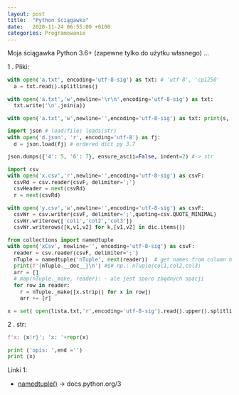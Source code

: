 ```yaml
---
layout: post
title:  "Python ściągawka"
date:   2020-11-24 06:55:00 +0100
categories: Programowanie
---
```


Moja ściągawka Python 3.6+ (zapewne tylko do użytku własnego) ... 

1 . Pliki:

````py
with open('a.txt', encoding='utf-8-sig') as txt: # 'utf-8', 'cp1250'
  a = txt.read().splitlines()

with open('a.txt','w',newline='\r\n',encoding='utf-8-sig') as txt:
  txt.write('\n'.join(a))

with open('a.txt','w',newline='',encoding='utf-8-sig') as txt: print(s, file=txt)
````
````py
import json # load(file) loads(str)
with open('d.json', 'r', encoding='utf-8') as fj:
  d = json.load(fj) # ordered dict py 3.7

json.dumps({'4': 5, '6': 7}, ensure_ascii=False, indent=2) #-> str
````
````py
import csv
with open('x.csv','r',newline='',encoding='utf-8-sig') as csvF:
  csvRd = csv.reader(csvF, delimiter=';')
  csvHeader = next(csvRd)
  r = next(csvRd)

with open('y.csv','w',newline='',encoding='utf-8-sig') as csvF:
  csvWr = csv.writer(csvF, delimiter=';',quoting=csv.QUOTE_MINIMAL)
  csvWr.writerow(['col1','col2','col3'])
  csvWr.writerows([k,v1,v2] for k,[v1,v2] in dic.items())

from collections import namedtuple 
with open('xCsv', newline='', encoding='utf-8-sig') as csvF:
  reader = csv.reader(csvF, delimiter=';')
  nTuple = namedtuple('nTuple', next(reader))  # get names from column headers
  print(f'{nTuple.__doc__}\n') #$# np.: nTuple(col1,col2,col3)
  arr = []
  # map(nTuple._make, reader): - ale jest sporo zbędnych spacji
  for row in reader: 
    r = nTuple._make([x.strip() for x in row])
    arr += [r]

````
````py
x = set( open(lista.txt,'r',encoding='utf-8-sig').read().upper().splitlines() )
````


2 . str:

````py
f'x: {x!r}'; 'x: '+repr(x)

print ('opis: ',end ='')
print (x)

````

Linki 1:

* [namedtuple()](https://docs.python.org/3/library/collections.html#collections.namedtuple)  -> docs.python.org/3
<style> pre code {font-size: smaller;} </style>

